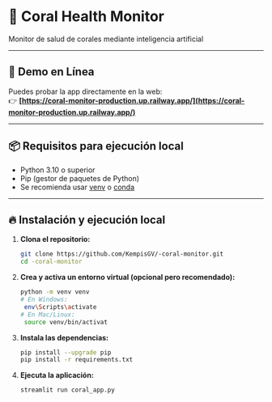# 🪸 Coral Health Monitor

Monitor de salud de corales mediante inteligencia artificial

---

## 🚀 Demo en Línea

Puedes probar la app directamente en la web:  
👉 **[https://coral-monitor-production.up.railway.app/](https://coral-monitor-production.up.railway.app/)**

---

## 📦 Requisitos para ejecución local

- Python 3.10 o superior  
- Pip (gestor de paquetes de Python)  
- Se recomienda usar [venv](https://docs.python.org/3/library/venv.html) o [conda](https://docs.conda.io/)

---

## 🔥 Instalación y ejecución local

1. **Clona el repositorio:**

   ```bash
   git clone https://github.com/KempisGV/-coral-monitor.git
   cd -coral-monitor

2. **Crea y activa un entorno virtual (opcional pero recomendado):**

   ```bash
   python -m venv venv
   # En Windows:
    env\Scripts\activate
   # En Mac/Linux:
    source venv/bin/activat

3. **Instala las dependencias:**

   ```bash
   pip install --upgrade pip
   pip install -r requirements.txt

3. **Ejecuta la aplicación:**

   ```bash
   streamlit run coral_app.py

